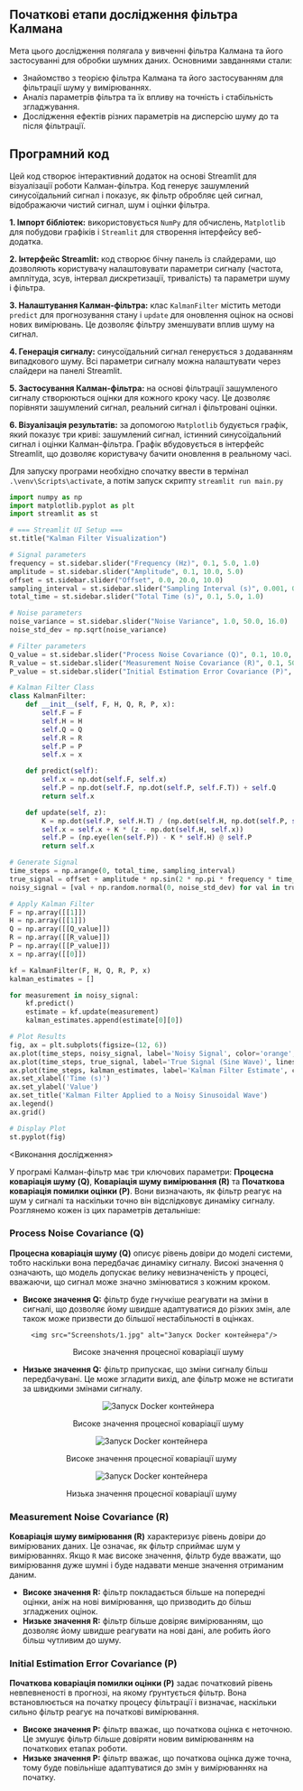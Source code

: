 <h2>Початкові етапи дослідження фільтра Калмана</h2>

<p>Мета цього дослідження полягала у вивченні фільтра Калмана та його застосуванні для обробки шумних даних. Основними завданнями стали:</p>

<ul>
    <li>Знайомство з теорією фільтра Калмана та його застосуванням для фільтрації шуму у вимірюваннях.</li>
    <li>Аналіз параметрів фільтра та їх впливу на точність і стабільність згладжування.</li>
    <li>Дослідження ефектів різних параметрів на дисперсію шуму до та після фільтрації.</li>
</ul>

<h2>Програмний код</h2>

<p>Цей код створює інтерактивний додаток на основі Streamlit для візуалізації роботи Калман-фільтра. Код генерує зашумлений синусоїдальний сигнал і показує, як фільтр обробляє цей сигнал, відображаючи чистий сигнал, шум і оцінки фільтра.</p>

<p><strong>1. Імпорт бібліотек:</strong> використовується <code>NumPy</code> для обчислень, <code>Matplotlib</code> для побудови графіків і <code>Streamlit</code> для створення інтерфейсу веб-додатка.</p>

<p><strong>2. Інтерфейс Streamlit:</strong> код створює бічну панель із слайдерами, що дозволяють користувачу налаштовувати параметри сигналу (частота, амплітуда, зсув, інтервал дискретизації, тривалість) та параметри шуму і фільтра.</p>

<p><strong>3. Налаштування Калман-фільтра:</strong> клас <code>KalmanFilter</code> містить методи <code>predict</code> для прогнозування стану і <code>update</code> для оновлення оцінок на основі нових вимірювань. Це дозволяє фільтру зменшувати вплив шуму на сигнал.</p>

<p><strong>4. Генерація сигналу:</strong> синусоїдальний сигнал генерується з додаванням випадкового шуму. Всі параметри сигналу можна налаштувати через слайдери на панелі Streamlit.</p>

<p><strong>5. Застосування Калман-фільтра:</strong> на основі фільтрації зашумленого сигналу створюються оцінки для кожного кроку часу. Це дозволяє порівняти зашумлений сигнал, реальний сигнал і фільтровані оцінки.</p>

<p><strong>6. Візуалізація результатів:</strong> за допомогою <code>Matplotlib</code> будується графік, який показує три криві: зашумлений сигнал, істинний синусоїдальний сигнал і оцінки Калман-фільтра. Графік вбудовується в інтерфейс Streamlit, що дозволяє користувачу бачити оновлення в реальному часі.</p>

<p> Для запуску програми необхідно спочатку ввести в термінал <code>.\venv\Scripts\activate</code>, а потім запуск скрипту <code>streamlit run main.py</code></p>

``` python
import numpy as np
import matplotlib.pyplot as plt
import streamlit as st

# === Streamlit UI Setup ===
st.title("Kalman Filter Visualization")

# Signal parameters
frequency = st.sidebar.slider("Frequency (Hz)", 0.1, 5.0, 1.0)
amplitude = st.sidebar.slider("Amplitude", 0.1, 10.0, 5.0)
offset = st.sidebar.slider("Offset", 0.0, 20.0, 10.0)
sampling_interval = st.sidebar.slider("Sampling Interval (s)", 0.001, 0.1, 0.001)
total_time = st.sidebar.slider("Total Time (s)", 0.1, 5.0, 1.0)

# Noise parameters
noise_variance = st.sidebar.slider("Noise Variance", 1.0, 50.0, 16.0)
noise_std_dev = np.sqrt(noise_variance)

# Filter parameters
Q_value = st.sidebar.slider("Process Noise Covariance (Q)", 0.1, 10.0, 1.0)
R_value = st.sidebar.slider("Measurement Noise Covariance (R)", 0.1, 50.0, 10.0)
P_value = st.sidebar.slider("Initial Estimation Error Covariance (P)", 0.1, 10.0, 1.0)

# Kalman Filter Class
class KalmanFilter:
    def __init__(self, F, H, Q, R, P, x):
        self.F = F
        self.H = H
        self.Q = Q
        self.R = R
        self.P = P
        self.x = x

    def predict(self):
        self.x = np.dot(self.F, self.x)
        self.P = np.dot(self.F, np.dot(self.P, self.F.T)) + self.Q
        return self.x

    def update(self, z):
        K = np.dot(self.P, self.H.T) / (np.dot(self.H, np.dot(self.P, self.H.T)) + self.R)
        self.x = self.x + K * (z - np.dot(self.H, self.x))
        self.P = (np.eye(len(self.P)) - K * self.H) @ self.P
        return self.x

# Generate Signal
time_steps = np.arange(0, total_time, sampling_interval)
true_signal = offset + amplitude * np.sin(2 * np.pi * frequency * time_steps)
noisy_signal = [val + np.random.normal(0, noise_std_dev) for val in true_signal]

# Apply Kalman Filter
F = np.array([[1]])
H = np.array([[1]])
Q = np.array([[Q_value]])
R = np.array([[R_value]])
P = np.array([[P_value]])
x = np.array([[0]])

kf = KalmanFilter(F, H, Q, R, P, x)
kalman_estimates = []

for measurement in noisy_signal:
    kf.predict()
    estimate = kf.update(measurement)
    kalman_estimates.append(estimate[0][0])

# Plot Results
fig, ax = plt.subplots(figsize=(12, 6))
ax.plot(time_steps, noisy_signal, label='Noisy Signal', color='orange', linestyle='-', alpha=0.6)
ax.plot(time_steps, true_signal, label='True Signal (Sine Wave)', linestyle='--', color='blue')
ax.plot(time_steps, kalman_estimates, label='Kalman Filter Estimate', color='green')
ax.set_xlabel('Time (s)')
ax.set_ylabel('Value')
ax.set_title('Kalman Filter Applied to a Noisy Sinusoidal Wave')
ax.legend()
ax.grid()

# Display Plot
st.pyplot(fig)
```

<Виконання дослідження>

<p>У програмі Калман-фільтр має три ключових параметри: <strong>Процесна коваріація шуму (Q)</strong>, <strong>Коваріація шуму вимірювання (R)</strong> та <strong>Початкова коваріація помилки оцінки (P)</strong>. Вони визначають, як фільтр реагує на шум у сигналі та наскільки точно він відслідковує динаміку сигналу. Розглянемо кожен із цих параметрів детальніше:</p>

<h3>Process Noise Covariance (Q)</h3>
<p><strong>Процесна коваріація шуму (Q)</strong> описує рівень довіри до моделі системи, тобто наскільки вона передбачає динаміку сигналу. Високі значення <code>Q</code> означають, що модель допускає велику невизначеність у процесі, вважаючи, що сигнал може значно змінюватися з кожним кроком.</p>
<ul>
  <li><strong>Високе значення Q:</strong> фільтр буде гнучкіше реагувати на зміни в сигналі, що дозволяє йому швидше адаптуватися до різких змін, але також може призвести до більшої нестабільності в оцінках.

      <img src="Screenshots/1.jpg" alt="Запуск Docker контейнера"/>
</p>
<p align="center">
    Високе значення процесної коваріації шуму
</p></li>
  <li><strong>Низьке значення Q:</strong> фільтр припускає, що зміни сигналу більш передбачувані. Це може згладити вихід, але фільтр може не встигати за швидкими змінами сигналу.<p align="center">
  <img src="Screenshots/1.jpg" alt="Запуск Docker контейнера"/>
</p>
<p align="center">
    Високе значення процесної коваріації шуму
</p></li>
</ul>

<p align="center">
  <img src="Screenshots/1.jpg" alt="Запуск Docker контейнера"/>
</p>
<p align="center">
    Високе значення процесної коваріації шуму
</p>

<p align="center">
  <img src="Screenshots/2.jpg" alt="Запуск Docker контейнера"/>
</p>
<p align="center">
    Низька значення процесної коваріації шуму
</p>

<h3>Measurement Noise Covariance (R)</h3>
<p><strong>Коваріація шуму вимірювання (R)</strong> характеризує рівень довіри до вимірюваних даних. Це означає, як фільтр сприймає шум у вимірюваннях. Якщо <code>R</code> має високе значення, фільтр буде вважати, що вимірювання дуже шумні і буде надавати менше значення отриманим даним.</p>
<ul>
  <li><strong>Високе значення R:</strong> фільтр покладається більше на попередні оцінки, аніж на нові вимірювання, що призводить до більш згладжених оцінок.</li>
  <li><strong>Низьке значення R:</strong> фільтр більше довіряє вимірюванням, що дозволяє йому швидше реагувати на нові дані, але робить його більш чутливим до шуму.</li>
</ul>

<h3>Initial Estimation Error Covariance (P)</h3>
<p><strong>Початкова коваріація помилки оцінки (P)</strong> задає початковий рівень невпевненості в прогнозі, на якому ґрунтується фільтр. Вона встановлюється на початку процесу фільтрації і визначає, наскільки сильно фільтр реагує на початкові вимірювання.</p>
<ul>
  <li><strong>Високе значення P:</strong> фільтр вважає, що початкова оцінка є неточною. Це змушує фільтр більше довіряти новим вимірюванням на початкових етапах роботи.</li>
  <li><strong>Низьке значення P:</strong> фільтр вважає, що початкова оцінка дуже точна, тому буде повільніше адаптуватися до змін у вимірюваннях на початку.</li>
</ul>

